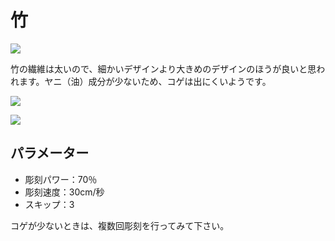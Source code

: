 # 竹

![](/assets/20191122\_07.jpg)

竹の繊維は太いので、細かいデザインより大きめのデザインのほうが良いと思われます。ヤニ（油）成分が少ないため、コゲは出にくいようです。

![](/assets/20191122\_08.jpg)

![](/assets/20191122\_10.jpg)

## パラメーター

* 彫刻パワー：70％
* 彫刻速度：30cm/秒
* スキップ：3

コゲが少ないときは、複数回彫刻を行ってみて下さい。
